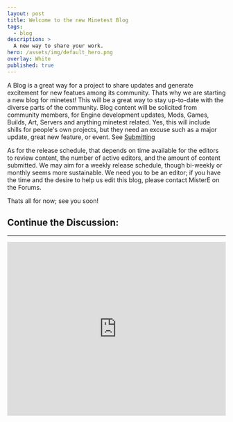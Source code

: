 ```yaml
---
layout: post
title: Welcome to the new Minetest Blog
tags:
  - blog
description: >
  A new way to share your work.
hero: /assets/img/default_hero.png
overlay: White
published: true
---
```




A Blog is a great way for a project to share updates and generate excitement for new featues among its community. Thats why we are starting a new blog for minetest! This will be a great way to stay up-to-date with the diverse parts of the community. Blog content will be solicited from community members, for Engine development updates, Mods, Games, Builds, Art, Servers and anything minetest related. Yes, this will include shills for people's own projects, but they need an excuse such as a major update, great new feature, or event. See [Submitting](https://minetestblog.github.io/)

As for the release schedule, that depends on time available for the editors to review content, the number of active editors, and the amount of content submitted. We may aim for a weekly release schedule, though bi-weekly or monthly seems more sustainable. We need you to be an editor; if you have the time and the desire to help us edit this blog, please contact MisterE on the Forums. 

Thats all for now; see you soon!

## Continue the Discussion:
------------------------------------------------


<iframe src="https://forum.minetest.net/viewtopic.php?f=3&t=27713" style="width: 100%; height: 400px; border: 0px"></iframe>

